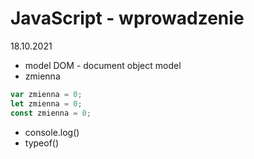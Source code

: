 # JavaScript - wprowadzenie

18.10.2021

- model DOM - document object model
- zmienna

```js
var zmienna = 0;
let zmienna = 0;
const zmienna = 0;
```

- console.log()
- typeof()
